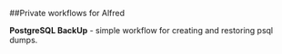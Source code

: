 ##Private workflows for Alfred

**PostgreSQL BackUp** - simple workflow for creating and restoring psql dumps.
